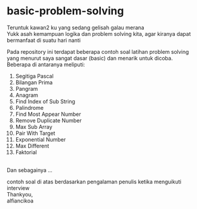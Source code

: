 # basic-problem-solving
Teruntuk kawan2 ku yang sedang gelisah galau merana<br>
Yukk asah kemampuan logika dan problem solving kita, agar kiranya dapat bermanfaat di suatu hari nanti

Pada repository ini terdapat beberapa contoh soal latihan problem solving yang menurut saya sangat dasar (basic) dan menarik untuk dicoba.<br>
Beberapa di antaranya meliputi:
1. Segitiga Pascal
2. Bilangan Prima
3. Pangram
4. Anagram 
5. Find Index of Sub String
6. Palindrome
7. Find Most Appear Number
8. Remove Duplicate Number
9. Max Sub Array
10. Pair With Target
11. Exponential Number
12. Max Different
13. Faktorial

<br>
Dan sebagainya ...

contoh soal di atas berdasarkan pengalaman penulis ketika menguikuti interview<br>
Thankyou,<br>
alfiancikoa
